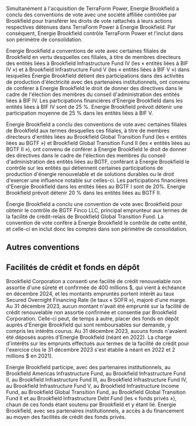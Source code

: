 Simultanément à l'acquisition de TerraForm Power, Energie Brookfield a conclu des conventions de vote avec une société affiliée contrôlée par Brookfield pour transférer les droits de vote rattachés à leurs actions respectives détenues dans TerraForm Power à Energie Brookfield. Par conséquent, Energie Brookfield contrôle TerraForm Power et l'inclut dans son périmètre de consolidation.

Energie Brookfield a conventions de vote avec certaines filiales de Brookfield en vertu desquelles ces filiales, à titre de membres directeurs des entités liées à Brookfield Infrastructure Fund IV (les « entités liées à BIF IV ») et à Brookfield Infrastructure Fund V (les « entités liées à BIF V ») dans lesquelles Énergie Brookfield détient des participations dans des activités de production d'électricité avec des partenaires institutionnels, ont convenu de conférer à Energie Brookfield le droit de donner des directives dans le cadre de l'élection des membres du conseil d'administration des entités liées à BIF IV. Les participations financières d'Energie Brookfield dans les entités liées à BIF IV sont de 25 %. Energie Brookfield prévoit détenir une participation moyenne de 25 % dans les entités liées à BIF V.

Énergie Brookfield a conclu des conventions de vote avec certaines filiales de Brookfield aux termes desquelles ces filiales, à titre de membres directeurs d'entités liées au Brookfield Global Transition Fund (les « entités liées au BGTF ») et Brookfield Global Transition Fund II (les « entités liées au BGTF II »), ont convenu de conférer à Energie Brookfield le droit de donner des directives dans le cadre de l'élection des membres du conseil d'administration des entités liées au BGTF, conférant à Énergie Brookfield le contrôle sur les entités qui détiennent certaines participations de production d'énergie renouvelable et de solutions durables ou le droit d'exercer une influence notable sur celles-ci. Les participations financières d'Energie Brookfield dans les entités liées au BGTF I sont de 20%. Energie Brookfield prévoit détenir 20 % dans les entités liées au BGTF II.

Énergie Brookfield a conclu une convention de vote avec Brookfield pour obtenir le contrôle de BGTF Finco LLC, principal emprunteur aux termes de la facilité de crédit-relais de Brookfield Global Transition Fund. La convention de vote confère à Energie Brookfield le contrôle de cette entité, et celle-ci en inclut donc les comptes dans son périmètre de consolidation.

## Autres conventions

## Facilités de crédit et fonds en dépôt

Brookfield Corporation a consenti une facilité de crédit renouvelable non assortie d'une sûreté et confirmée de 400 millions \$, qui vient à échéance en décembre 2024, et les montants empruntés portent intérêt au taux Secured Overnight Financing Rate (le taux « SOFR »), majoré d'une marge. Au 31 décembre 2023, aucun montant n'avait été emprunté sur la facilité de crédit renouvelable non assortie confirmée et consentie par Brookfield Corporation. Celle-ci peut, de temps à autre, placer des fonds en dépôt auprès d'Energie Brookfield qui sont remboursables sur demande, y compris les intérêts courus. Au 31 décembre 2023, aucuns fonds n'avaient été déposés auprès d'Energie Brookfield (néant en 2022). La charge d'intérêts sur les emprunts effectués aux termes de la facilité de crédit pour l'exercice clos le 31 décembre 2023 s'est établie à néant en 2022 et 2 millions \$ en 2021).

Energie Brookfield participe, avec des partenaires institutionnels, au Brookfield Americas Infrastructure Fund, au Brookfield Infrastructure Fund II, au Brookfield Infrastructure Fund III, au Brookfield Infrastructure Fund IV, au Brookfield Infrastructure Fund V, au Brookfield Infrastructure Income Fund, au Brookfield Global Transition Fund, au Brookfield Global Transition Fund II et au Brookfield Infrastructure Debt Fund (les « fonds privés »), chaun de ces fonds étant soutenu par Brookfield et y étant lié. Energie Brookfield, avec ses partenaires institutionnels, a accès à du financement au moyen des facilités de crédit des fonds privés.